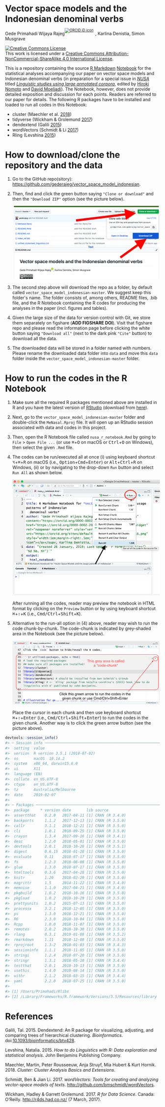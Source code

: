 Vector space models and the Indonesian denominal verbs
================
Gede Primahadi Wijaya Rajeg<sup><a itemprop="sameAs" content="https://orcid.org/0000-0002-2047-8621" href="https://orcid.org/0000-0002-2047-8621" target="orcid.widget" rel="noopener noreferrer" style="vertical-align:top;"><img src="https://orcid.org/sites/default/files/images/orcid_16x16.png" style="width:1em;margin-right:.5em;" alt="ORCID iD icon"></a></sup>, Karlina Denistia, Simon Musgrave

<!-- README.md is generated from README.Rmd. Please edit that file -->
<a rel="license" href="http://creativecommons.org/licenses/by-nc-sa/4.0/"><img alt="Creative Commons License" style="border-width:0" src="https://i.creativecommons.org/l/by-nc-sa/4.0/88x31.png" /></a><br />This work is licensed under a <a rel="license" href="http://creativecommons.org/licenses/by-nc-sa/4.0/">Creative Commons Attribution-NonCommercial-ShareAlike 4.0 International License</a>.

This is a repository containing the source [R Markdown](http://rmarkdown.rstudio.com) [Notebook](https://bookdown.org/yihui/rmarkdown/notebook.html) for the statistical analyses accompanying our paper on vector space models and Indonesian denominal verbs (in preparation for a special issue in [*NUSA*](http://www.aa.tufs.ac.jp/en/publications/nusa) titled [*Linguistic studies using large annotated corpora*](https://malindo.aa-ken.jp/call67.html), edited by [Hiroki Nomoto](http://www.tufs.ac.jp/ts/personal/nomoto/) and [David Moeljadi](http://compling.hss.ntu.edu.sg/who/david/)). The Notebook, however, does not provide detailed exposition and discussion for each points. Readers are referred to our paper for details. The following R packages have to be installed and loaded to run all codes in this Notebook:

-   cluster (Maechler et al. [2018](#ref-maechler_cluster_2018))
-   tidyverse (Wickham & Grolemund [2017](#ref-wickham_r_2017))
-   dendextend (Galili [2015](#ref-galili_dendextend_2015))
-   wordVectors (Schmidt & Li [2017](#ref-schmidt_wordvectors_2017))
-   Rling (Levshina [2015](#ref-levshina_how_2015))

How to download/clone the repository and the data
=================================================

1.  Go to the GitHub repo(sitory): <https://github.com/gederajeg/vector_space_model_indonesian>.

2.  Then, find and click the green button saying `"Clone or download"` and then the `"Download ZIP"` option (see the picture below).

    ![Downloading the repository from GitHub](gh_tuts_1_clone.png)

3.  The second step above will download the repo as a folder, by default called `vector_space_model_indonesian-master`. We suggest keep this folder's name. The folder consists of, among others, README files, .bib file, and the R Notebook containing the R codes for producing the analyses in the paper (incl. figures and tables).

4.  Given the large size of the data for version control with Git, we store them separately on figshare (**ADD FIGSHARE DOI**). Visit that figshare repo and please read the information page before clicking the white button saying `"Download all"` (next to the dark pink `"Cite"` button) to download all the data.

5.  The downloaded data will be stored in a folder named with numbers. Please rename the downloaded data folder into `data` and move this `data` folder inside the `vector_space_model_indonesian-master` folder.

How to run the codes in the R Notebook
======================================

1.  Make sure all the required R packages mentioned above are installed in R and you have the latest version of [RStudio](https://www.rstudio.com) (download from [here](https://www.rstudio.com/products/rstudio/download/)).

2.  Next, go to the `vector_space_model_indonesian-master` folder and double-click the `MeNasal.Rproj` file. It will open up an RStudio session associated with data and codes in this project.

3.  Then, open the R Notebook file called `nusa_r_notebook.Rmd` by going to `File` &gt; `Open File ...` (or use <kbd>⌘</kbd>+<kbd>O</kbd> on macOS or <kbd>Ctrl</kbd>+<kbd>O</kbd> on Windows), then select the given `.Rmd` file.

4.  The codes can be run/executed all at once (i) using keyboard shortcut <kbd>⌥</kbd>+<kbd>⌘</kbd>+<kbd>R</kbd> on macOS (i.e., <kbd>Option</kbd>+<kbd>Cmd</kbd>+<kbd>Enter</kbd>) or <kbd>Alt</kbd>+<kbd>Ctrl</kbd>+<kbd>R</kbd> on Windows, (ii) or by navigating to the drop-down `Run` button and select `Run All` as shown below.

    ![Running the notebook](gh_tuts_2_run_notebook.png)

    After running all the codes, reader may preview the notebook in HTML format by clicking on the `Preview` button or by using keyboard shortcut <kbd>⌘</kbd>+<kbd>⇧</kbd>+<kbd>K</kbd> (i.e., <kbd>Cmd/Ctrl</kbd>+<kbd>Shift</kbd>+<kbd>K</kbd>).

5.  Alternative to the run-all option in (4) above, reader may wish to run the code chunk-by-chunk. The code-chunk is indicated by grey-shaded area in the Notebook (see the picture below).

    ![Running the code chunk](gh_tuts_3_run_nbook_chunk.png)

    Place the cursor in each chunk and then use keyboard shortcut <kbd>⌘</kbd>+<kbd>⇧</kbd>+<kbd>Enter</kbd> (i.e., <kbd>Cmd/Ctrl</kbd>+<kbd>Shift</kbd>+<kbd>Enter</kbd>) to run the codes in the given chunk. Another way is to click the green arrow button (see the picture above).

``` r
devtools::session_info()
#> ─ Session info ──────────────────────────────────────────────────────────
#>  setting  value                       
#>  version  R version 3.5.1 (2018-07-02)
#>  os       macOS  10.14.2              
#>  system   x86_64, darwin15.6.0        
#>  ui       X11                         
#>  language (EN)                        
#>  collate  en_US.UTF-8                 
#>  ctype    en_US.UTF-8                 
#>  tz       Australia/Melbourne         
#>  date     2019-02-07                  
#> 
#> ─ Packages ──────────────────────────────────────────────────────────────
#>  package     * version date       lib source        
#>  assertthat    0.2.0   2017-04-11 [1] CRAN (R 3.4.0)
#>  backports     1.1.2   2017-12-13 [1] CRAN (R 3.5.0)
#>  callr         3.1.1   2018-12-21 [1] CRAN (R 3.5.0)
#>  cli           1.0.1   2018-09-25 [1] CRAN (R 3.5.0)
#>  crayon        1.3.4   2017-09-16 [1] CRAN (R 3.4.1)
#>  desc          1.2.0   2018-05-01 [1] CRAN (R 3.5.0)
#>  devtools      2.0.1   2018-10-26 [1] CRAN (R 3.5.1)
#>  digest        0.6.15  2018-01-28 [1] CRAN (R 3.5.0)
#>  evaluate      0.11    2018-07-17 [1] CRAN (R 3.5.0)
#>  fs            1.2.3   2018-06-08 [1] CRAN (R 3.5.0)
#>  glue          1.3.0   2018-07-17 [1] CRAN (R 3.5.0)
#>  htmltools     0.3.6   2017-04-28 [1] CRAN (R 3.5.0)
#>  knitr         1.20    2018-02-20 [1] CRAN (R 3.5.0)
#>  magrittr      1.5     2014-11-22 [1] CRAN (R 3.4.0)
#>  memoise       1.1.0   2017-04-21 [1] CRAN (R 3.4.0)
#>  pkgbuild      1.0.2   2018-10-16 [1] CRAN (R 3.5.0)
#>  pkgload       1.0.2   2018-10-29 [1] CRAN (R 3.5.0)
#>  prettyunits   1.0.2   2015-07-13 [1] CRAN (R 3.5.0)
#>  processx      3.2.1   2018-12-05 [1] CRAN (R 3.5.0)
#>  ps            1.3.0   2018-12-21 [1] CRAN (R 3.5.0)
#>  R6            2.3.0   2018-10-04 [1] CRAN (R 3.5.0)
#>  Rcpp          1.0.0   2018-11-07 [1] CRAN (R 3.5.0)
#>  remotes       2.0.2   2018-10-30 [1] CRAN (R 3.5.0)
#>  rlang         0.3.1   2019-01-08 [1] CRAN (R 3.5.2)
#>  rmarkdown     1.11    2018-12-08 [1] CRAN (R 3.5.0)
#>  rprojroot     1.3-2   2018-01-03 [1] CRAN (R 3.4.3)
#>  sessioninfo   1.1.1   2018-11-05 [1] CRAN (R 3.5.0)
#>  stringi       1.2.4   2018-07-20 [1] CRAN (R 3.5.0)
#>  stringr       1.3.1   2018-05-10 [1] CRAN (R 3.4.4)
#>  testthat      2.0.1   2018-10-13 [1] CRAN (R 3.5.0)
#>  usethis       1.4.0   2018-08-14 [1] CRAN (R 3.5.0)
#>  withr         2.1.2   2018-03-15 [1] CRAN (R 3.4.4)
#>  yaml          2.2.0   2018-07-25 [1] CRAN (R 3.5.0)
#> 
#> [1] /Users/Primahadi/Rlibs
#> [2] /Library/Frameworks/R.framework/Versions/3.5/Resources/library
```

References
==========

Galili, Tal. 2015. Dendextend: An R package for visualizing, adjusting, and comparing trees of hierarchical clustering. *Bioinformatics*. doi:[10.1093/bioinformatics/btv428](https://doi.org/10.1093/bioinformatics/btv428).

Levshina, Natalia. 2015. *How to do Linguistics with R: Data exploration and statistical analysis*. John Benjamins Publishing Company.

Maechler, Martin, Peter Rousseeuw, Anja Struyf, Mia Hubert & Kurt Hornik. 2018. *Cluster: Cluster Analysis Basics and Extensions*.

Schmidt, Ben & Jian Li. 2017. *wordVectors: Tools for creating and analyzing vector-space models of texts*. <http://github.com/bmschmidt/wordVectors>.

Wickham, Hadley & Garrett Grolemund. 2017. *R for Data Science*. Canada: O’Reilly. <http://r4ds.had.co.nz/> (7 March, 2017).
